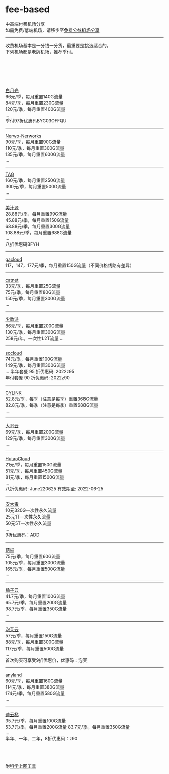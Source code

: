 # fee-based
中高端付费机场分享  
如需免费/低端机场，请移步至[免费公益机场分享](https://github.com/deezertidal/freevpn/blob/main/README.md)  
****
收费机场基本是一分钱一分货，最重要是挑选适合的。    
下列机场都是老牌机场，推荐季付。  
<br>  
<br>  
<br>  
[白月光](https://www.bygcloud.com/#/register?code=DX4iT5B4)  
66元/季，每月重置140G流量  
84元/季，每月重置230G流量  
120元/季，每月重置400G流量  
...  
季付97折优惠码BYG03OFFQU  
****
[Nerwo-Nerworks](https://share.eleven.observer/auth/register.html?code=ZWy1)  
90元/季，每月重置90G流量  
110元/季，每月重置300G流量  
135元/季，每月重置600G流量  
...  
****
[TAG](https://user.taggood-5.xyz/#/register?code=0zZLweop)  
160元/季，每月重置250G流量  
300元/季，每月重置500G流量  
...  
****
[美汁源](https://meizhiyuan.cc/index.php#/register?code=4HR1Wl5V)  
28.88元/季，每月重置99G流量  
45.88元/季，每月重置150G流量  
68.88元/季，每月重置300G流量  
108.88元/季，每月重置688G流量  
...  
八折优惠码BFYH  
****
[gacloud](https://invitation.gacloud.ltd/auth/register?code=NjJP)  
117，147，177元/季，每月重置150G流量（不同价格线路有差异）  
****
[catnet](https://dash.catnet.uk/#/register?code=Rbm2CNZr)  
33元/季，每月重置25G流量  
75元/季，每月重置80G流量  
150元/季，每月重置300G流量  
...  
****
[少数派](https://sspcloud.me/#/register?code=rNNaMZb2)  
86元/季，每月重置200G流量  
130元/季，每月重置300G流量    
258元/年，一次性1.2T流量
...  
****
[socloud](https://socloud.me/auth/register?code=jdMh)  
74元/季，每月重置100G流量  
149元/季，每月重置300G流量  
...
半年套餐 95 折优惠码: 2022z95  
年付套餐 90 折优惠码: 2022z90  
****
[CYLINK](https://cylink.wtf/auth/register?code=Y1NE)  
52.8元/季，每季（注意是每季）重置368G流量  
82.8元/季，每季（注意是每季）重置688G流量  
....  
****
[大哥云](https://www.dageyun.net/#/register?code=79MYGsGa)  
69元/季，每月重置200G流量  
129元/季，每月重置300G流量  
....  
****
[HutaoCloud](https://hutao.cloud/auth/register?code=BBEk)  
21元/季，每月重置150G流量  
51元/季，每月重置450G流量  
81元/季，每月重置1500G流量  
...  
八折优惠码: June220625 有效期至: 2022-06-25  
****
[安大毒](https://jc.hgdbk.xyz/#/register?code=vYDPAnxc)  
10元320G一次性永久流量  
25元1T一次性永久流量  
50元5T一次性永久流量  
...  
9折优惠码：ADD  
****
[萌喵](https://portal.meomiao.xyz/#/register?code=3spfDTn4)  
75元/季，每月重置60G流量  
105元/季，每月重置300G流量  
165元/季，每月重置500G流量  
...  
****
[橘子云](https://juzi69.com/auth/register?code=iwX6)  
41.7元/季，每月重置100G流量  
65.7元/季，每月重置200G流量  
98.7元/季，每月重置350G流量  
...  
****
[泡芙云](https://www.paofu.cloud/auth/register?code=zjTf)  
57元/季，每月重置150G流量  
88元/季，每月重置300G流量  
117元/季，每月重置500G流量  
...  
首次购买可享受9折优惠价，优惠码：泡芙  
****
[anyland](https://anyland.best/#/register?code=1YA8EZaH  )  
60元/季，每月重置160G流量  
114元/季，每月重置380G流量  
174元/季，每月重置580G流量  
...  
****
[速云梯](https://suyunti.com/auth/register?code=V47v)  
35.7元/季，每月重置100G流量  
53.7元/季，每月重置200G流量
83.7元/季，每月重置350G流量  
...  
半年、一年、二年，8折优惠码：z90  
<br>  
<br>  
附[科学上网工具](https://github.com/deezertidal/freevpn/blob/main/tools.md)  

